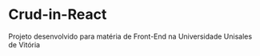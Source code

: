 # Crud-in-React
 Projeto desenvolvido para matéria de Front-End na Universidade
          Unisales de Vitória

